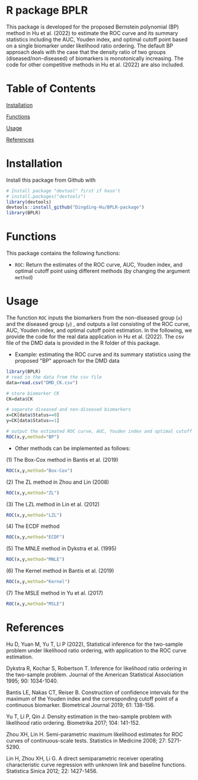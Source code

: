 # R package BPLR
This package is developed for the proposed Bernstein polynomial (BP) method in Hu et al. (2022) to estimate the ROC curve and its summary statistics including the AUC, Youden index, and optimal cutoff point based on a single biomarker under likelihood ratio ordering. The default BP approach deals with the case that the density ratio of two groups (diseased/non-diseased) of biomarkers is monotonically increasing. The code for other competitive methods in  Hu et al. (2022) are also included. 

# Table of Contents
[Installation]

[Functions]

[Usage]

[References]

# Installation

Install this package from Github with

```r
# Install package "devtool" first if hasn't
# install.packages("devtools")
library(devtools)
devtools::install_github("Dingding-Hu/BPLR-package")
library(BPLR)
```


# Functions

This package contains the following functions:

- `ROC`: Return the estimates of the ROC curve, AUC, Youden index, and optimal cutoff point using different methods (by changing the argument `method`)

# Usage

The function `ROC` inputs the biomarkers from the non-diseased group (`x`) and the diseased group (`y`) , and outputs a list consisting of the ROC curve, AUC, Youden index, and optimal cutoff point estimation. In the following, we provide the code for the real data application in Hu et al. (2022). The csv file of the DMD data is provided in the R folder of this package.

- Example: estimating the ROC curve and its summary statistics using the proposed "BP" approach for the DMD data

```r
library(BPLR)
# read in the data from the csv file
data=read.csv("DMD_CK.csv")

# store biomarker CK
CK=data$CK

# separate diseased and non-diseased biomarkers
x=CK[data$Status==0]
y=CK[data$Status==1]

# output the estimated ROC curve, AUC, Youden index and optimal cutoff point in a list
ROC(x,y,method="BP")
```

- Other methods can be implemented as follows:

(1) The Box-Cox method in Bantis et al. (2019)
```r
ROC(x,y,method="Box-Cox")
```

(2) The ZL method in Zhou and Lin (2008)
```r
ROC(x,y,method="ZL")
```

(3) The LZL method in Lin et al. (2012)
```r
ROC(x,y,method="LZL")
```

(4) The ECDF method
```r
ROC(x,y,method="ECDF")
```

(5) The MNLE method in Dykstra et al. (1995)
```r
ROC(x,y,method="MNLE")
```

(6) The Kernel method in Bantis et al. (2019)
```r
ROC(x,y,method="Kernel")
```

(7) The MSLE method in Yu et al. (2017)
```r
ROC(x,y,method="MSLE")
```

# References
Hu D, Yuan M, Yu T, Li P (2022), Statistical inference for the two-sample problem under
likelihood ratio ordering, with application to the ROC curve estimation. 

Dykstra R, Kochar S, Robertson T. Inference for likelihood ratio ordering in the two-sample problem. Journal of the
American Statistical Association 1995; 90: 1034-1040.

Bantis LE, Nakas CT, Reiser B. Construction of confidence intervals for the maximum of the Youden index and the
corresponding cutoff point of a continuous biomarker. Biometrical Journal 2019; 61: 138-156.

Yu T, Li P, Qin J. Density estimation in the two-sample problem with likelihood ratio ordering. Biometrika 2017; 104:
141-152.

Zhou XH, Lin H. Semi-parametric maximum likelihood estimates for ROC curves of continuous-scale tests. Statistics in
Medicine 2008; 27: 5271-5290.

Lin H, Zhou XH, Li G. A direct semiparametric receiver operating characteristic curve regression with unknown link and
baseline functions. Statistica Sinica 2012; 22: 1427-1456.


[Installation]: <https://github.com/Dingding-Hu/BPLR-package/blob/main/README.md#installation>
[Functions]: <https://github.com/Dingding-Hu/BPLR-package/blob/main/README.md#functions>
[Usage]: <https://github.com/Dingding-Hu/BPLR-package/blob/main/README.md#usage>
[References]: <https://github.com/Dingding-Hu/BPLR-package/blob/main/README.md#references>
